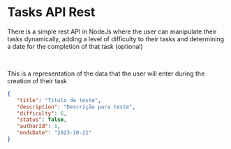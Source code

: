 <h1> Tasks API Rest</h1>

<p>
    There is a simple rest API in NodeJs where the user can manipulate their tasks dynamically, adding a level of difficulty to their tasks and determining a date for the completion of that task (optional)
</p>

<br>

<p>This is a representation of the data that the user will enter during the creation of their task</p>

```json
{
   "title": "Titulo de teste",
   "description": "Descrição para teste",
   "difficulty": 6,
   "status": false,
   "authorId": 1,
   "endsDate": "2023-10-21"
}
```